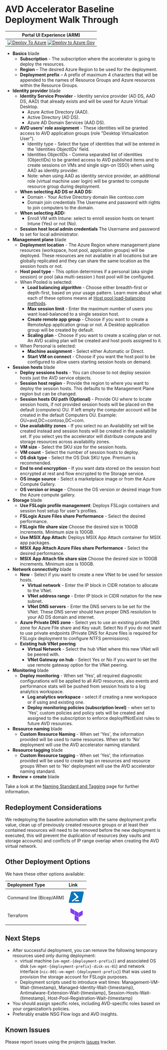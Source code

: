 # AVD Accelerator Baseline Deployment Walk Through

| Portal UI Experience (ARM) |
| ------------------------------------------------------------ |
| [![Deploy To Azure](https://aka.ms/deploytoazurebutton)](https://portal.azure.com/#blade/Microsoft_Azure_CreateUIDef/CustomDeploymentBlade/uri/https%3A%2F%2Fraw.githubusercontent.com%2FAzure%2Favdaccelerator%2Fmain%2Fworkload%2Farm%2Fdeploy-baseline.json/uiFormDefinitionUri/https%3A%2F%2Fraw.githubusercontent.com%2FAzure%2Favdaccelerator%2Fmain%2Fworkload%2Fportal-ui%2Fportal-ui-baseline.json) [![Deploy to Azure Gov](https://aka.ms/deploytoazuregovbutton)](https://portal.azure.us/#blade/Microsoft_Azure_CreateUIDef/CustomDeploymentBlade/uri/https%3A%2F%2Fraw.githubusercontent.com%2FAzure%2Favdaccelerator%2Fmain%2Fworkload%2Farm%2Fdeploy-baseline.json/uiFormDefinitionUri/https%3A%2F%2Fraw.githubusercontent.com%2FAzure%2Favdaccelerator%2Fmain%2Fworkload%2Fportal-ui%2Fportal-ui-baseline.json)|

- **Basics** blade
  - **Subscription** - The subscription where the accelerator is going to deploy the resources.
  - **Region** – The desired Azure Region to be used for the deployment.
  - **Deployment prefix** – A prefix of maximum 4 characters that will be appended to the names of Resource Groups and Azure resources within the Resource Groups.
- **Identity provider** blade
  - **Identity Service Provider** - Identity service provider (AD DS, AAD DS, AAD) that already exists and will be used for Azure Virtual Desktop.
    - Azure Active Directory (AAD).
    - Active Directory (AD DS).
    - Azure AD Domain Services (AAD DS).
  - **AVD users' role assignment** - These identities will be granted access to AVD application groups (role "Desktop Virtualization User").
    - Identity type - Select the type of identities that will be entered in the 'Identities ObjectIDs' field.
    - Identities ObjectIDs - Comma separated list of identities (ObjectIDs) to be granted access to AVD published items and to create sessions on VMs and single sign-on (SSO) when using AAD as identity provider.
    - Note: when using AAD as identity service provider, an additional role (virtual machine user login) will be granted to compute resource group during deployment.
  - **When selecting AD DS or AAD DS:**
    - Domain - Your Active Directory domain like contoso.com
    - Domain join credentials The Username and password with rights to join computers to the domain.
  - **When selecting ADD:**
    - Enroll VM with Intune: select to enroll session hosts on tenant Intune (Yes) or not (No).
  - **Session host local admin credentials** The Username and password to set for local administrator.
- **Management plane** blade
  - **Deployment location** - The Azure Region where management plane resources (workspace, host pool, application groups) will be deployed. These resources are not available in all locations but are globally replicated and they can share the same location as the session hosts or not.
  - **Host pool type** - This option determines if a personal (aka single session) or pool (aka multi-session ) host pool will be configured.
  - When Pooled is selected:
    - **Load balancing algorithm** - Choose either breadth-first or depth-first, based on your usage pattern. Learn more about what each of these options means at [Host pool load-balancing methods](https://docs.microsoft.com/azure/virtual-desktop/host-pool-load-balancing).
    - **Max session limit** - Enter the maximum number of users you want load-balanced to a single session host.
    - **Create remote app group** - Choose if you want to create a RemoteApp application group or not. A Desktop application group will be created by default.
    - **Scaling plan** - Choose if you want to create a scaling plan or not. An AVD scaling plan will be created and host pools assigned to it.
  - When Personal is selected:
    - **Machine assignment** - Select either Automatic or Direct.
    - **Start VM on connect** - Choose if you want the host pool to be configured to allow users starting session hosts on demand.
- **Session hosts** blade
  - **Deploy sessions hosts** - You can choose to not deploy session hosts just the AVD service objects.
  - **Session host region** - Provide the region to where you want to deploy the session hosts. This defaults to the Management Plane region but can be changed.
  - **Session hosts OU path (Optional)** - Provide OU where to locate session hosts, if not provided session hosts will be placed on the default (computers) OU. If left empty the computer account will be created in the default Computers OU. Example: OU=avd,DC=contoso,DC=com.
  - **Use availability zones** - If you select no an Availability set will be created instead and session hosts will be created in the availability set. If you select yes the accelerator  will distribute compute and storage resources across availability zones.
  - **VM size** -  Select the SKU size for the session hosts.
  - **VM count** - Select the number of session hosts to deploy.
  - **OS disk type** - Select the OS Disk SKU type. Premium is recommended.
  - **End to end encryption** - If you want data stored on the session host  encrypted at rest and flow encrypted to the Storage service.
  - **OS image source** - Select a marketplace image or from the Azure Compute Gallery.
  - **OS version or image** - Choose the OS version or desired image from the Azure compute gallery.
- **Storage** blade
  - **Use FSLogix profile management**: Deploys FSLogix containers and session host setup for user's profiles.
  - **FSLogix Azure Files share Performance** - Select the desired performance.
  - **FSLogix file share size** Choose the desired size in 100GB increments. Minimum size is 100GB.
  - **Use MSIX App Attach**: Deploys MSIX App Attach container for MSIX app packages.
  - **MSIX App Attach Azure Files share Performance** - Select the desired performance.
  - **MSIX App Attach file share size** Choose the desired size in 100GB increments. Minimum size is 100GB.
- **Network connectivity** blade
  - **New** - Select if you want to create a new VNet to be used for session hosts.
    - **Virtual network** - Enter the IP block in CIDR notation to allocate to the VNet.
    - **VNet address range** - Enter IP block in CIDR notation for the new subnet.
    - **VNet DNS servers** - Enter the DNS servers to be set for the VNet. These DNS server should have proper DNS resolution to your AD DS domain and internet.
  - **Azure Private DNS zone** - Select yes to use an existing private DNS zone for Azure File share and Key vault. Select No if you do not want to use private endpoints (Private DNS for Azure files is required for FSLogix deployment to configure NTFS permissions).
  - **Existing hub VNet peering**
    - **Virtual Network** - Select the hub VNet where this new VNet will be peered with.
    - **VNet Gateway on hub** - Select Yes or No if you want to set the use remote gateway option for the VNet peering.
- **Monitoring** blade
  - **Deploy monitoring** - When set 'Yes', all required diagnostic configurations will be applied to all AVD resources, also events and performance stats will be pushed from session hosts to a log analytics workspace.
    - **Log analytics workspace** - select if creating a new workspace or if using and existing one.
    - **Deploy monitoring policies (subscription level)** - when set to 'Yes', custom policies and policy sets will be created and assigned to the subscription to enforce deployIfNotExist rules to future AVD resources.
- **Resource naming** blade
  - **Custom Resource Naming** - When set 'Yes', the information provided will be used to name resources. When set to 'No' deployment will use the AVD accelerator naming standard.
- **Resource tagging** blade
  - **Custom Resource tagging** - When set 'Yes', the information provided will be used to create tags on resources and resource groups When set to 'No' deployment will use the AVD accelerator naming standard.
- **Review + create** blade

Take a look at the [Naming Standard and Tagging](./resource-naming.md) page for further information.

## Redeployment Considerations

We redeploying the baseline automation with the same deployment prefix value, clean up of previously created resource groups or at least their contained resources will need to be removed before the new deployment is executed, this will prevent the duplication of resources (key vaults and storage accounts) and conflicts of IP range overlap when creating the AVD virtual network.

## Other Deployment Options

We have these other options available:

| Deployment Type | Link |
|:--|:--|
| Command line (Bicep/ARM) |[![Powershell/Azure CLI](./icons/powershell.png)](https://github.com/Azure/avdaccelerator/blob/main/workload/bicep/readme.md) |
| Terraform |[![Terraform](./icons/terraform.png)](https://github.com/Azure/avdaccelerator/blob/main/workload/terraform/readme.md) |

## Next Steps

- After successful deployment, you can remove the following temporary resources used only during deployment: 
    - virtual machine (`vm-mgmt-{deployment-prefix}`) and associated OS disk (`vm-mgmt-{deployment-prefix}-disk-os-01`) and network interface (`nic-001-vm-mgmt-{deployment-prefix}`) that was used to provision the storage account for FSLogix purposes.
    - Deployment scripts used to introduce wait times: Management-VM-Wait-{timestamp}, Managed-Identity-Wait-{timestamp}, Antimalware-Extension-Wait-{timestamp}, Session-Hosts-Wait-{timestamp}, Host-Pool-Registration-Wait-{timestamp}
- You should assign specific roles, including AVD-specific roles based on your organization’s policies.
- Preferably enable NSG Flow logs and AVD insights.

## Known Issues

Please report issues using the projects [issues](https://github.com/Azure/avdaccelerator/issues) tracker.
